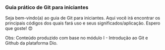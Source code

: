 ### Guia prático de Git para iniciantes

Seja bem-vindo(a) ao guia de Git para iniciantes. Aqui você irá encontrar os principais códigos dos quais fará uso e seus significados/aplicação. Espero que goste! :heart_eyes: 

Obs: Conteúdo produzido com base no módulo I - Introdução ao Git e Github da plataforma Dio.
